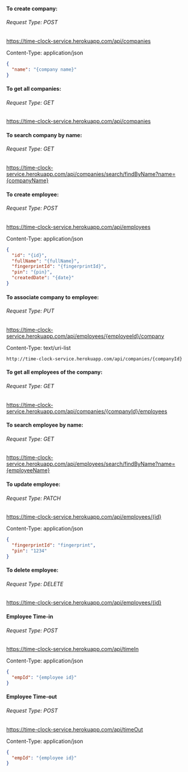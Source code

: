 #### To create company:
###### Request Type: POST
https://time-clock-service.herokuapp.com/api/companies

Content-Type: application/json
```json
{
  "name": "{company name}"
}
```

#### To get all companies:
###### Request Type: GET
https://time-clock-service.herokuapp.com/api/companies

#### To search company by name:
###### Request Type: GET
https://time-clock-service.herokuapp.com/api/companies/search/findByName?name={companyName}


#### To create employee:
###### Request Type: POST
https://time-clock-service.herokuapp.com/api/employees

Content-Type: application/json
```json
{
  "id": "{id}",
  "fullName": "{fullName}",
  "fingerprintId": "{fingerprintId}",
  "pin": "{pin}",
  "createdDate": "{date}"
}
```

#### To associate company to employee:
###### Request Type: PUT
https://time-clock-service.herokuapp.com/api/employees/{employeeId}/company

Content-Type: text/uri-list
```
http://time-clock-service.herokuapp.com/api/companies/{companyId}
```

#### To get all employees of the company:
###### Request Type: GET
https://time-clock-service.herokuapp.com/api/companies/{companyId}/employees


#### To search employee by name:
###### Request Type: GET
https://time-clock-service.herokuapp.com/api/employees/search/findByName?name={employeeName}

#### To update employee:
###### Request Type: PATCH
https://time-clock-service.herokuapp.com/api/employees/{id}

Content-Type: application/json
```json
{
  "fingerprintId": "fingerprint",
  "pin": "1234"
}
```

#### To delete employee:
###### Request Type: DELETE
https://time-clock-service.herokuapp.com/api/employees/{id}

#### Employee Time-in
###### Request Type: POST
https://time-clock-service.herokuapp.com/api/timeIn

Content-Type: application/json
```json
{
  "empId": "{employee id}"
}
```

#### Employee Time-out
###### Request Type: POST
https://time-clock-service.herokuapp.com/api/timeOut

Content-Type: application/json
```json
{
  "empId": "{employee id}"
}
```


